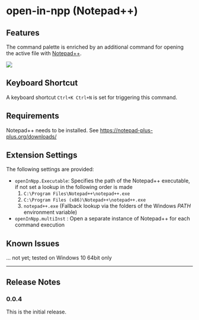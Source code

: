 # open-in-npp (Notepad++)

## Features

The command palette is enriched by an additional command for opening the active file with [Notepad++](https://notepad-plus-plus.org/).

![](https://user-images.githubusercontent.com/43964178/68082571-cb03ab00-fe1e-11e9-8727-14cf950e0503.PNG)

## Keyboard Shortcut
A keyboard shortcut `Ctrl+K Ctrl+N` is set for triggering this command.

## Requirements

Notepad++ needs to be installed. See https://notepad-plus-plus.org/downloads/

## Extension Settings

The following settings are provided:

* `openInNpp.Executable`: Specifies the path of the Notepad++ executable, if not set a lookup in the following order is made
  1. `C:\Program Files\Notepad++\notepad++.exe`
  2. `C:\Program Files (x86)\Notepad++\notepad++.exe`
  3. `notepad++.exe` (Fallback lookup via the folders of the Windows *PATH* environment variable)
* `openInNpp.multiInst` : Open a separate instance of Notepad++ for each command execution

## Known Issues

... not yet; tested on Windows 10 64bit only

-----------------------------------------------------------------------------------------------------------

## Release Notes

### 0.0.4

This is the initial release.